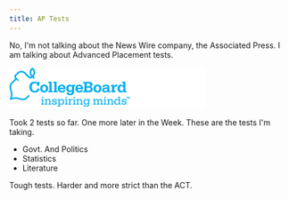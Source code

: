 ```yaml
---
title: AP Tests
---
```


No, I'm not talking about the News Wire company, the Associated Press. I am talking about Advanced Placement tests.

![](/images/college-board.gif)

Took 2 tests so far. One more later in the Week.
These are the tests I'm taking.

+ Govt. And Politics
+ Statistics
+ Literature

Tough tests. Harder and more strict than the ACT.